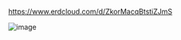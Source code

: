 https://www.erdcloud.com/d/ZkorMacqBtstiZJmS  

![image](https://github.com/inu-appcenter/server-study-16th/assets/62889359/6db09618-2429-4cf1-9432-52b8214fc198)

